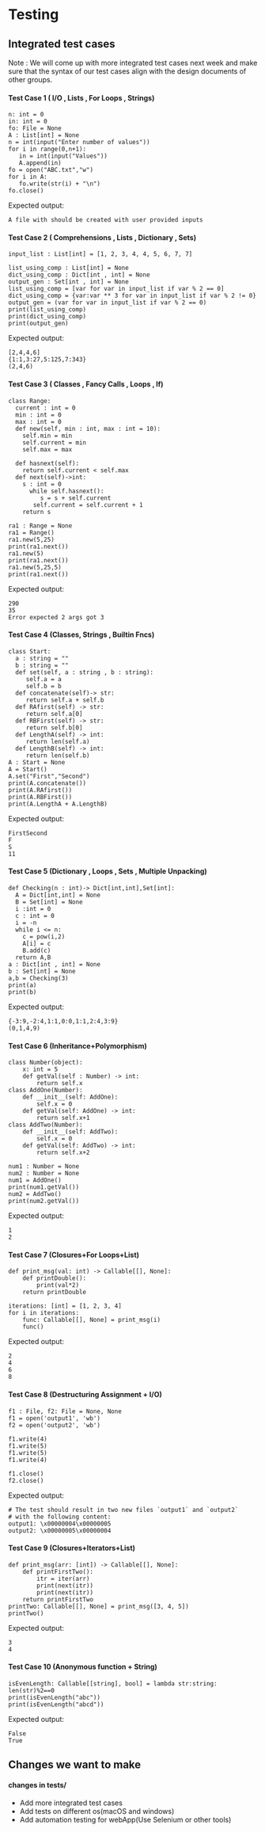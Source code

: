 Testing
===
##  Integrated test cases
Note : We will come up with more integrated test cases next week and make sure that the syntax of our test cases align with the design documents of other groups.  
#### Test Case 1 ( I/O , Lists , For Loops , Strings)
```
n: int = 0
in: int = 0
fo: File = None
A : List[int] = None
n = int(input("Enter number of values"))
for i in range(0,n+1):
   in = int(input("Values"))
   A.append(in)
fo = open("ABC.txt","w")
for i in A:
   fo.write(str(i) + "\n")
fo.close()
```
Expected output:
```
A file with should be created with user provided inputs
```
#### Test Case 2 ( Comprehensions , Lists , Dictionary , Sets)
```
input_list : List[int] = [1, 2, 3, 4, 4, 5, 6, 7, 7]
  
list_using_comp : List[int] = None
dict_using_comp : Dict[int , int] = None
output_gen : Set[int , int] = None
list_using_comp = [var for var in input_list if var % 2 == 0]
dict_using_comp = {var:var ** 3 for var in input_list if var % 2 != 0}
output_gen = (var for var in input_list if var % 2 == 0)
print(list_using_comp)
print(dict_using_comp)
print(output_gen)
```
Expected output:
```
[2,4,4,6]
{1:1,3:27,5:125,7:343}
(2,4,6)
```

#### Test Case 3 ( Classes , Fancy Calls , Loops , If)
```
class Range:
  current : int = 0
  min : int = 0
  max : int = 0
  def new(self, min : int, max : int = 10):
    self.min = min
    self.current = min
    self.max = max
	
  def hasnext(self):
    return self.current < self.max
  def next(self)->int:
    s : int = 0
	  while self.hasnext():
	     s = s + self.current
       self.current = self.current + 1
    return s

ra1 : Range = None
ra1 = Range()
ra1.new(5,25)
print(ra1.next())
ra1.new(5)
print(ra1.next())
ra1.new(5,25,5)
print(ra1.next())
```
Expected output:
```
290
35
Error expected 2 args got 3
```

#### Test Case 4  (Classes, Strings , Builtin Fncs)
```
class Start:
  a : string = ""
  b : string = ""
  def set(self, a : string , b : string):
     self.a = a
	 self.b = b
  def concatenate(self)-> str:
     return self.a + self.b
  def RAfirst(self) -> str:
     return self.a[0]
  def RBFirst(self) -> str:
     return self.b[0]
  def LengthA(self) -> int:
     return len(self.a)
  def LengthB(self) -> int:
     return len(self.b)
A : Start = None
A = Start()
A.set("First","Second")
print(A.concatenate())
print(A.RAfirst())
print(A.RBFirst())
print(A.LengthA + A.LengthB)
```
Expected output:
```
FirstSecond
F
S
11
```
#### Test Case 5 (Dictionary , Loops , Sets , Multiple Unpacking)
```
def Checking(n : int)-> Dict[int,int],Set[int]:
  A = Dict[int,int] = None
  B = Set[int] = None
  i :int = 0
  c : int = 0
  i = -n
  while i <= n:
    c = pow(i,2)
    A[i] = c
    B.add(c)
  return A,B
a : Dict[int , int] = None
b : Set[int] = None
a,b = Checking(3)
print(a)
print(b)
```
Expected output:
```
{-3:9,-2:4,1:1,0:0,1:1,2:4,3:9}
(0,1,4,9)
```
#### Test Case 6 (Inheritance+Polymorphism)
```
class Number(object):
    x: int = 5
    def getVal(self : Number) -> int:
        return self.x
class AddOne(Number):
    def __init__(self: AddOne):
        self.x = 0
    def getVal(self: AddOne) -> int:
        return self.x+1
class AddTwo(Number):
    def __init__(self: AddTwo):
        self.x = 0
    def getVal(self: AddTwo) -> int:
        return self.x+2

num1 : Number = None
num2 : Number = None
num1 = AddOne()
print(num1.getVal())
num2 = AddTwo()
print(num2.getVal())
```
Expected output:
```
1
2
```
#### Test Case 7 (Closures+For Loops+List)
```
def print_msg(val: int) -> Callable[[], None]:
    def printDouble():
        print(val*2)
    return printDouble

iterations: [int] = [1, 2, 3, 4]
for i in iterations:
    func: Callable[[], None] = print_msg(i)
    func()
```
Expected output:
```
2
4
6
8
```

#### Test Case 8 (Destructuring Assignment + I/O)
```
f1 : File, f2: File = None, None
f1 = open('output1', 'wb')
f2 = open('output2', 'wb')

f1.write(4)
f1.write(5)
f1.write(5)
f1.write(4)

f1.close()
f2.close()
```
Expected output:
```
# The test should result in two new files `output1` and `output2`
# with the following content:
output1: \x00000004\x00000005
output2: \x00000005\x00000004
```
#### Test Case 9 (Closures+Iterators+List)
```python=
def print_msg(arr: [int]) -> Callable[[], None]:
    def printFirstTwo():
        itr = iter(arr)
        print(next(itr))
        print(next(itr))
    return printFirstTwo
printTwo: Callable[[], None] = print_msg([3, 4, 5])
printTwo()
```
Expected output:
```
3
4
```
#### Test Case 10 (Anonymous function + String)
```
isEvenLength: Callable[[string], bool] = lambda str:string: len(str)%2==0 
print(isEvenLength("abc"))
print(isEvenLength("abcd"))

```
Expected output:
```
False
True
```

## Changes we want to make
#### changes in tests/
- Add more integrated test cases
- Add tests on different os(macOS and windows)
- Add automation testing for webApp(Use Selenium or other tools)